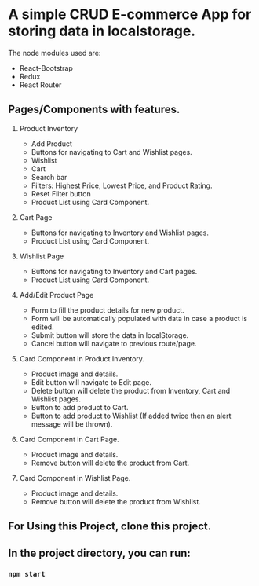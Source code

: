 # A simple CRUD E-commerce App for storing data in localstorage.

The node modules used are:
* React-Bootstrap
* Redux
* React Router

## Pages/Components with features.
1. Product Inventory
   * Add Product
   * Buttons for navigating to Cart and Wishlist pages.
   * Wishlist
   * Cart
   * Search bar
   * Filters: Highest Price, Lowest Price, and Product Rating.
   * Reset Filter button
   * Product List using Card Component.

2. Cart Page
   * Buttons for navigating to Inventory and Wishlist pages.
   * Product List using Card Component.

3. Wishlist Page
   * Buttons for navigating to Inventory and Cart pages.
   * Product List using Card Component.

4. Add/Edit Product Page
   * Form to fill the product details for new product.
   * Form will be automatically populated with data in case a product is edited.
   * Submit button will store the data in localStorage.
   * Cancel button will navigate to previous route/page.

5. Card Component in Product Inventory.
   * Product image and details.
   * Edit button will navigate to Edit page.
   * Delete button will delete the product from Inventory, Cart and Wishlist pages.
   * Button to add product to Cart.
   * Button to add product to Wishlist (If added twice then an alert message will be thrown).

6. Card Component in Cart Page.
   * Product image and details.
   * Remove button will delete the product from Cart.

7. Card Component in Wishlist Page.
   * Product image and details.
   * Remove button will delete the product from Wishlist.


## For Using this Project, clone this project.
## In the project directory, you can run:

### `npm start`

